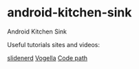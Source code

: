 # android-kitchen-sink
Android Kitchen Sink

Useful tutorials sites and videos:

[slidenerd](https://www.youtube.com/user/slidenerd)
[Vogella](http://www.vogella.com/tutorials/android.html)
[Code path](https://guides.codepath.com/android)

